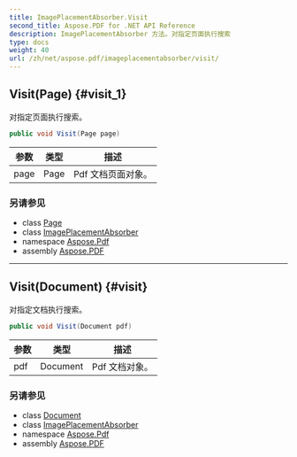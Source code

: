 ```yaml
---
title: ImagePlacementAbsorber.Visit
second_title: Aspose.PDF for .NET API Reference
description: ImagePlacementAbsorber 方法。对指定页面执行搜索
type: docs
weight: 40
url: /zh/net/aspose.pdf/imageplacementabsorber/visit/
---
```

## Visit(Page) {#visit_1}

对指定页面执行搜索。

```csharp
public void Visit(Page page)
```

| 参数 | 类型 | 描述 |
| --- | --- | --- |
| page | Page | Pdf 文档页面对象。 |

### 另请参见

* class [Page](../../page/)
* class [ImagePlacementAbsorber](../)
* namespace [Aspose.Pdf](../../../aspose.pdf/)
* assembly [Aspose.PDF](../../../)

---

## Visit(Document) {#visit}

对指定文档执行搜索。

```csharp
public void Visit(Document pdf)
```

| 参数 | 类型 | 描述 |
| --- | --- | --- |
| pdf | Document | Pdf 文档对象。 |

### 另请参见

* class [Document](../../document/)
* class [ImagePlacementAbsorber](../)
* namespace [Aspose.Pdf](../../../aspose.pdf/)
* assembly [Aspose.PDF](../../../)